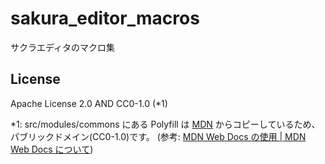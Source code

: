 # sakura_editor_macros

サクラエディタのマクロ集


## License

Apache License 2.0 AND CC0-1.0 (\*1)

\*1: src/modules/commons にある Polyfill は [MDN](https://developer.mozilla.org/ja/) からコピーしているため、パブリックドメイン(CC0-1.0)です。
(参考: [MDN Web Docs の使用 | MDN Web Docs について](https://developer.mozilla.org/ja/docs/MDN/About#Using_MDN_Web_Docs_content))
